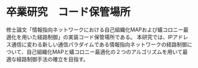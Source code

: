 # 卒業研究　コード保管場所
修士論文「情報指向ネットワークにおける自己組織化MAPおよび蟻コロニー最適化を用いた経路制御」の実装コード保管場所である。
本研究では、IPアドレス通信に変わる新しい通信パラダイムである情報指向ネットワークの経路制御について、自己組織化MAPと蟻コロニー最適化の２つのアルゴリズムを用いて最適な経路制御手法の確立を目指す。
